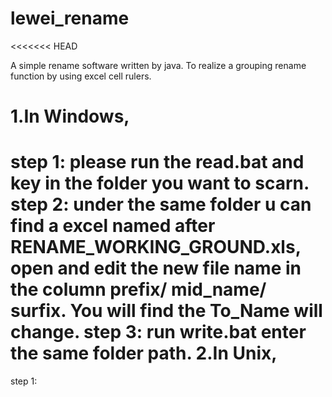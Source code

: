 lewei_rename
============
<<<<<<< HEAD

A simple rename software written by java.
To realize a grouping rename function by using excel cell rulers.


1.In Windows, 
=======
>>
  step 1: please run the read.bat and key in the folder you want to scarn.
  step 2: under the same folder u can find a excel named after RENAME_WORKING_GROUND.xls, open and edit the new file name in the column prefix/ mid_name/ surfix. You will find the To_Name will change.
  step 3: run write.bat enter the same folder path.
2.In Unix,
=======
>>
  step 1:
